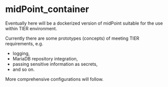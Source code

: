 # midPoint_container

Eventually here will be a dockerized version of midPoint suitable for the use within TIER environment.

Currently there are some prototypes (concepts) of meeting TIER requirements, e.g.

* logging,
* MariaDB repository integration,
* passing sensitive information as secrets,
* and so on.

More comprehensive configurations will follow.
